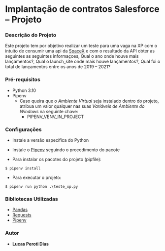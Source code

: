 # Implantação de contratos Salesforce – Projeto

### Descrição do Projeto

Este projeto tem por objetivo realizar um teste para uma vaga na XP com o intuito de consumir uma api da [SpaceX](https://docs.spacexdata.com/#bc65ba60-decf-4289-bb04-4ca9df01b9c1) e com o resultado da API obter as seguintes as seguintes informaçoes, Qual o ano onde houve mais lançamentos?, Qual o launch_site onde mais houve lançamentos?, Qual foi o total de lançamentos entre os anos de 2019 – 2021?

### Pré-requisitos

* Python 3.10
* Pipenv
	* Caso queira que o *Ambiente Virtual* seja instalado dentro do projeto, atribua um valor qualquer nas suas *Variáveis de Ambiente do Windows* na seguinte chave:
		* PIPENV_VENV_IN_PROJECT
### Configurações

* Instale a versão específica do Python
* Instale o [Pipenv](https://pypi.org/project/pipenv/) seguindo o procedimento do pacote

* Para instalar os pacotes do projeto (pipfile):
```
$ pipenv install
```
* Para executar o projeto:
```
$ pipenv run python .\teste_xp.py
```
### Bibliotecas Utilizadas

*  [Pandas](https://pandas.pydata.org/)
*  [Requests](https://pypi.org/project/requests/)
*  [Pipenv](https://realpython.com/pipenv-guide/)
  
### Autor
*  **Lucas Peroti Dias**